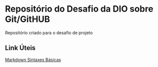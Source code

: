 # Repositório do Desafio da DIO sobre Git/GitHUB

Repositório criado para o desafio de projeto


## Link Úteis

[Markdown Sintaxes Básicas](https://www.markdownguide.org/basic-syntax/)
